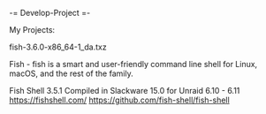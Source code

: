 
-= Develop-Project =- 

My Projects:

fish-3.6.0-x86_64-1_da.txz   

Fish - fish is a smart and user-friendly command line
shell for Linux, macOS, and the rest of the family.

Fish Shell 3.5.1 Compiled in Slackware 15.0 for Unraid 6.10 - 6.11<br>
https://fishshell.com/
https://github.com/fish-shell/fish-shell
